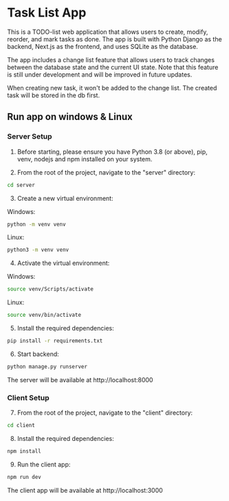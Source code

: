 
# Task List App

This is a TODO-list web application that allows users to create, modify, reorder, and mark tasks as done. 
The app is built with Python Django as the backend, Next.js as the frontend, and uses SQLite as the database.

The app includes a change list feature that allows users to track changes between the database state and the current UI state. 
Note that this feature is still under development and will be improved in future updates.

When creating new task, it won't be added to the change list. The created task will be stored in the db first. 


## Run app on windows & Linux

### Server Setup

1. Before starting, please ensure you have Python 3.8 (or above), pip, venv, nodejs and npm installed on your system.

2. From the root of the project, navigate to the "server" directory:

```bash 
cd server 
```

3. Create a new virtual environment:

  Windows:

```bash   
python -m venv venv 
```

  Linux:

```bash 
python3 -m venv venv 
```

4. Activate the virtual environment:
   
  Windows:
  
```bash 
source venv/Scripts/activate
```

Linux:

```bash
source venv/bin/activate 
```

5. Install the required dependencies:
  
```bash
pip install -r requirements.txt
```

6. Start backend: 
  
```bash
python manage.py runserver 
```
  
  The server will be available at http://localhost:8000

### Client Setup

7. From the root of the project, navigate to the "client" directory:
   
```bash
cd client
```

8. Install the required dependencies:

```bash
npm install
```

9. Run the client app:
   
```bash
npm run dev
```

The client app will be available at http://localhost:3000

